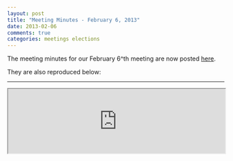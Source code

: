 ```yaml
---
layout: post
title: "Meeting Minutes - February 6, 2013"
date: 2013-02-06
comments: true
categories: meetings elections
---
```

The meeting minutes for our February 6^th meeting are now posted [here](/meeting-minutes).

They are also reproduced below:

---
<iframe style="width:100%;" src="https://docs.google.com/document/pub?id=1ea13IKH2Dp7BUVquvtQpiABgi1wTI_jqXMt9ufiCK54&amp;embedded=true"></iframe>
